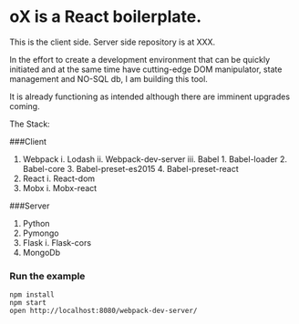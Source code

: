 oX is a React boilerplate.
=====================

This is the client side. Server side repository is at XXX.

In the effort to create a development environment that can be quickly initiated and at the same time have cutting-edge DOM manipulator, state management and NO-SQL db, I am building this tool.

It is already functioning as intended although there are imminent upgrades coming.

The Stack:

###Client
1. Webpack
	i. Lodash
	ii.	Webpack-dev-server 
	iii. Babel
		1. Babel-loader
		2. Babel-core
		3. Babel-preset-es2015
		4. Babel-preset-react
2. React
	i. React-dom
3. Mobx
	i. Mobx-react

###Server
1. Python
2. Pymongo
3. Flask
	i. Flask-cors
4. MongoDb


### Run the example

```
npm install
npm start
open http://localhost:8080/webpack-dev-server/
```